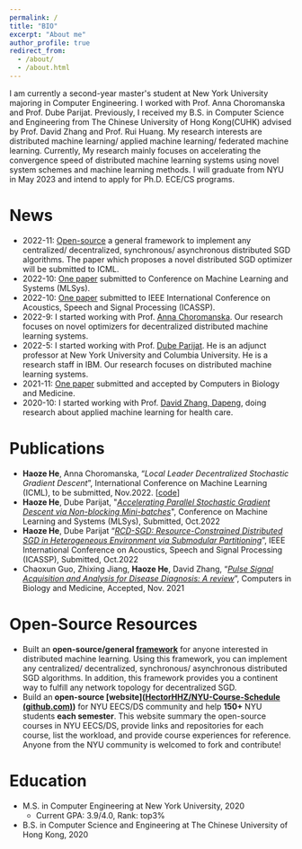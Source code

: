 ```yaml
---
permalink: /
title: "BIO"
excerpt: "About me"
author_profile: true
redirect_from: 
  - /about/
  - /about.html
---
```


I am currently a second-year master's student at New York University majoring in Computer Engineering. I worked with Prof. Anna Choromanska and Prof. Dube Parijat. Previously, I received my B.S. in Computer Science and Engineering from The Chinese University of Hong Kong(CUHK) advised by Prof. David Zhang and Prof. Rui Huang. My research interests are distributed machine learning/ applied machine learning/ federated machine learning. Currently, My research mainly focuses on accelerating the convergence speed of distributed machine learning systems using novel system schemes and machine learning methods. I will graduate from NYU in May 2023 and intend to apply for Ph.D. ECE/CS programs.





News
======

- 2022-11: [Open-source](https://github.com/HectorHHZ/Adjacent_Leader_Dencentralized_SGD)  a  general framework to implement any centralized/ decentralized, synchronous/ asynchronous distributed SGD algorithms. The paper which proposes a novel distributed SGD optimizer will be submitted to ICML. 
- 2022-10: [One paper](https://arxiv.org/abs/2211.00889) submitted to Conference on Machine Learning and Systems (MLSys).
- 2022-10: [One paper](https://arxiv.org/abs/2211.00839) submitted to IEEE International Conference on Acoustics, Speech and Signal Processing (ICASSP).
- 2022-9: I started working with Prof. [Anna Choromanska](https://engineering.nyu.edu/faculty/anna-choromanska). Our research focuses on novel optimizers for decentralized distributed machine learning systems.
- 2022-5: I started working with Prof. [Dube Parijat](https://www.linkedin.com/in/parijatdube/). He is an adjunct professor at New York University and Columbia University. He is a research staff in IBM. Our research focuses on distributed machine learning systems. 
- 2021-11: [One paper](https://www.sciencedirect.com/science/article/pii/S0010482522001044) submitted and accepted by Computers in Biology and Medicine.
- 2020-10: I started working with Prof. [‪David Zhang, Dapeng‬‬](https://scholar.google.com/citations?hl=zh-CN&user=IOagLnEAAAAJ), doing research about applied machine learning for health care.





Publications
======

- **Haoze He**, Anna Choromanska, “*Local Leader Decentralized Stochastic Gradient Descent*”, International  Conference on Machine Learning (ICML), to be submitted, Nov.2022. [[code](https://github.com/HectorHHZ/Adjacent_Leader_Dencentralized_SGD)]
- **Haoze He**, Dube Parijat, "*[Accelerating Parallel Stochastic Gradient Descent via Non-blocking Mini-batches](https://arxiv.org/abs/2211.00889)*",  Conference on Machine Learning and Systems (MLSys), Submitted, Oct.2022
- **Haoze He**, Dube Parijat “*[RCD-SGD: Resource-Constrained Distributed SGD in Heterogeneous Environment via  Submodular Partitioning](https://arxiv.org/abs/2211.00839)*”, IEEE International Conference on Acoustics, Speech and Signal Processing (ICASSP),  Submitted, Oct.2022
- Chaoxun Guo, Zhixing Jiang, **Haoze He**, David Zhang, “*[Pulse Signal Acquisition and Analysis for Disease  Diagnosis: A review](https://www.sciencedirect.com/science/article/pii/S0010482522001044)*”, Computers in Biology and Medicine, Accepted, Nov. 2021





Open-Source Resources
======

- Built an **open-source/general [framework]((https://github.com/HectorHHZ/Adjacent_Leader_Dencentralized_SGD))** for anyone interested in distributed machine learning. Using this framework, you can implement any centralized/ decentralized, synchronous/ asynchronous distributed SGD algorithms. In addition, this framework provides you a continent way to fulfill any network topology for decentralized SGD.
- Build an **open-source [website]([HectorHHZ/NYU-Course-Schedule (github.com)](https://github.com/HectorHHZ/NYU-Course-Schedule))** for NYU EECS/DS community and help **150+** NYU students **each semester**. This website summary the open-source courses in NYU EECS/DS, provide links and repositories for each course, list the workload, and provide course experiences for reference. Anyone from the NYU community is welcomed to fork and contribute!





Education
======

- M.S. in Computer Engineering at New York University, 2020
  - Current GPA: 3.9/4.0, Rank: top3%
- B.S. in Computer Science and Engineering at The Chinese University of Hong Kong, 2020

